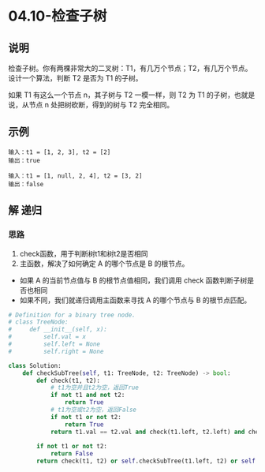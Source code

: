# 04.10-检查子树

## 说明
检查子树。你有两棵非常大的二叉树：T1，有几万个节点；T2，有几万个节点。设计一个算法，判断 T2 是否为 T1 的子树。

如果 T1 有这么一个节点 n，其子树与 T2 一模一样，则 T2 为 T1 的子树，也就是说，从节点 n 处把树砍断，得到的树与 T2 完全相同。

## 示例
```
输入：t1 = [1, 2, 3], t2 = [2]
输出：true

输入：t1 = [1, null, 2, 4], t2 = [3, 2]
输出：false
```

## 解 递归

### 思路
1. check函数，用于判断树t1和树t2是否相同
2. 主函数，解决了如何确定 A 的哪个节点是 B 的根节点。
- 如果 A 的当前节点值与 B 的根节点值相同，我们调用 check 函数判断子树是否也相同
- 如果不同，我们就递归调用主函数来寻找 A 的哪个节点与 B 的根节点匹配。


```python
# Definition for a binary tree node.
# class TreeNode:
#     def __init__(self, x):
#         self.val = x
#         self.left = None
#         self.right = None

class Solution:
    def checkSubTree(self, t1: TreeNode, t2: TreeNode) -> bool:
        def check(t1, t2):
            # t1为空并且t2为空，返回True
            if not t1 and not t2:
                return True
            # t1为空或t2为空，返回False
            if not t1 or not t2:
                return True
            return t1.val == t2.val and check(t1.left, t2.left) and check(t1.right, t2.right)
        
        if not t1 or not t2:
            return False
        return check(t1, t2) or self.checkSubTree(t1.left, t2) or self.checkSubTree(t1.right, t2)
```